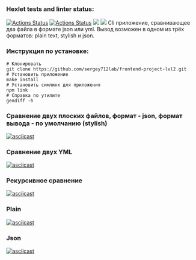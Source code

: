 ### Hexlet tests and linter status:
[![Actions Status](https://github.com/sergey712lab/frontend-project-lvl2/workflows/hexlet-check/badge.svg)](https://github.com/sergey712lab/frontend-project-lvl2/actions)
[![Actions Status](https://github.com/sergey712lab/frontend-project-lvl2/workflows/linter/badge.svg)](https://github.com/sergey712lab/frontend-project-lvl2/actions)
<a href="https://codeclimate.com/github/sergey712lab/frontend-project-lvl2/maintainability"><img src="https://api.codeclimate.com/v1/badges/8434f0c2879c6280057c/maintainability" /></a>
<a href="https://codeclimate.com/github/sergey712lab/frontend-project-lvl2/test_coverage"><img src="https://api.codeclimate.com/v1/badges/8434f0c2879c6280057c/test_coverage" /></a>
Сli приложение, сравнивающее два файла в формате json или yml. Вывод возможен в одном из трёх форматов: plain text, stylish и json.

### Инструкция по установке: 
```
# Клонировать
git clone https://github.com/sergey712lab/frontend-project-lvl2.git
# Установить приложение
make install
# Установить симлинк для приложения 
npm link
# Справка по утилите
gendiff -h
```
### Сравнение двух плоских файлов, формат - json, формат вывода - по умолчанию (stylish)
[![asciicast](https://asciinema.org/a/12moFxSYchW5KdFJ8oLIODaQs.svg)](https://asciinema.org/a/12moFxSYchW5KdFJ8oLIODaQs)

### Сравнение двух YML
[![asciicast](https://asciinema.org/a/CHKjdav0Sh3XrEOQDcxNzFg2S.svg)](https://asciinema.org/a/CHKjdav0Sh3XrEOQDcxNzFg2S)

### Рекурсивное сравнение 
[![asciicast](https://asciinema.org/a/AMREVADPEvP43g9BWGqMjysoy.svg)](https://asciinema.org/a/AMREVADPEvP43g9BWGqMjysoy)

### Plain
[![asciicast](https://asciinema.org/a/JazLgYTCbylTn0Nxt1JrFLPgY.svg)](https://asciinema.org/a/JazLgYTCbylTn0Nxt1JrFLPgY)

### Json
[![asciicast](https://asciinema.org/a/VdBo5yQdekFhtvAu1EJsWtPCb.svg)](https://asciinema.org/a/VdBo5yQdekFhtvAu1EJsWtPCb)

